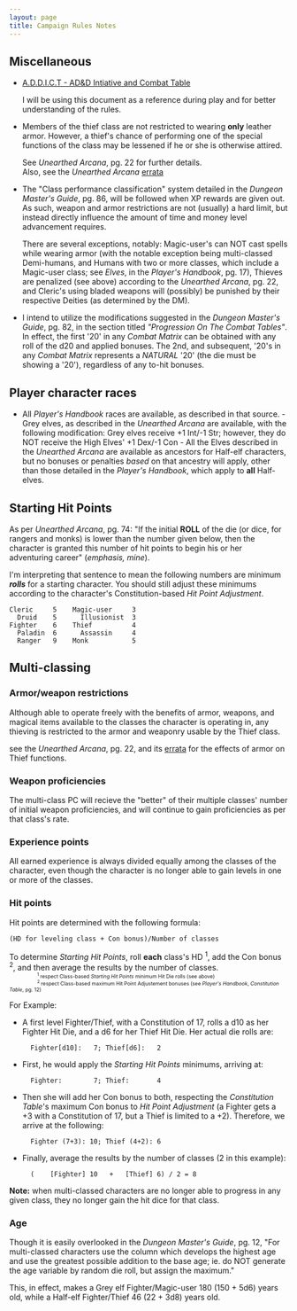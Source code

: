 ```yaml
---
layout: page
title: Campaign Rules Notes
---
```


## Miscellaneous
- [A.D.D.I.C.T - AD&D Intiative and Combat Table](http://www.dragonsfoot.org/fe/#263)

    I will be using this document as a reference during play and for better understanding of the rules.

- Members of the thief class are not restricted to wearing **only** leather armor. However, a thief's chance of performing one of the special functions of the class may be lessened if he or she is otherwise attired.

    See _Unearthed Arcana_, pg. 22 for further details.  
    Also, see the _Unearthed Arcana_ [errata](https://www.acaeum.com/library/errata_ua.html)

- The "Class performance classification" system detailed in the _Dungeon Master's Guide_, pg. 86, will be followed when XP rewards are given out. As such, weapon and armor restrictions are not (usually) a hard limit, but instead directly influence the amount of time and money level advancement requires.

    There are several exceptions, notably: Magic-user's can NOT cast spells while wearing armor (with the notable exception being multi-classed Demi-humans, and Humans with two or more classes, which include a Magic-user class; see _Elves_, in the _Player's Handbook_, pg. 17), Thieves are penalized (see above) according to the _Unearthed Arcana_, pg. 22, and Cleric's using bladed weapons will (possibly) be punished by their respective Deities (as determined by the DM).

- I intend to utilize the modifications suggested in the _Dungeon Master's Guide_, pg. 82, in the section titled _"Progression On The Combat Tables"_. In effect, the first '20' in any _Combat Matrix_ can be obtained with any roll of the d20 and applied bonuses. The 2nd, and subsequent, '20's in any _Combat Matrix_ represents a _NATURAL_ '20' (the die must be showing a '20'), regardless of any to-hit bonuses.


## Player character races
- All _Player's Handbook_ races are available, as described in that source.  - Grey elves, as described in the _Unearthed Arcana_ are available, with the following modification: Grey elves receive +1 Int/-1 Str; however, they do NOT receive the High Elves' +1 Dex/-1 Con - All the Elves described in the _Unearthed Arcana_ are available as ancestors for Half-elf characters, but no bonuses or penalties _based_ on that ancestry will apply, other than those detailed in the _Player's Handbook_, which apply to **all** Half-elves.


## Starting Hit Points
As per _Unearthed Arcana_, pg. 74: "If the initial **ROLL** of the die (or dice, for rangers and monks) is lower than the number given below, then the character is granted this number of hit points to begin his or her adventuring career" (_emphasis, mine_).

I'm interpreting that sentence to mean the following numbers are minimum **_rolls_** for a starting character. You should still adjust these minimums according to the character's Constitution-based _Hit Point Adjustment_.

    Cleric     5    Magic-user     3
      Druid    5      Illusionist  3
    Fighter    6    Thief          4
      Paladin  6      Assassin     4
      Ranger   9    Monk           5


## Multi-classing

### Armor/weapon restrictions
Although able to operate freely with the benefits of armor, weapons, and magical items available to the classes the character is operating in, any thieving is restricted to the armor and weaponry usable by the Thief class.

  see the _Unearthed Arcana_, pg. 22, and its [errata](https://www.acaeum.com/library/errata_ua.html) for the effects of armor on Thief functions.

### Weapon proficiencies
The multi-class PC will recieve the "better" of their multiple classes' number of initial weapon proficiencies, and will continue to gain proficiencies as per that class's rate.

### Experience points
All earned experience is always divided equally among the classes of the character, even though the character is no longer able to gain levels in one or more of the classes.

### Hit points
Hit points are determined with the following formula:

    (HD for leveling class + Con bonus)/Number of classes

To determine _Starting Hit Points_, roll **each** class's HD <sup>1</sup>, add the Con bonus <sup>2</sup>, and then average the results by the number of classes.  
<span style="margin-left: 10%; font-size: 65%;">
  <sup>1</sup> respect Class-based <em>Starting Hit Points</em> minimum Hit Die rolls (see above)</span>  
<span style="margin-left: 10%; font-size: 65%;">
  <sup>2</sup> respect Class-based maximum Hit Point Adjustement bonuses (see <em>Player's Handbook</em>, <em>Constitution Table</em>, pg. 12)</span>

For Example:

- A first level Fighter/Thief, with a Constitution of 17, rolls a d10 as her Fighter Hit Die, and a d6 for her Thief Hit Die. Her actual die rolls are:

        Fighter[d10]:   7; Thief[d6]:   2

- First, he would apply the _Starting Hit Points_ minimums, arriving at:

        Fighter:        7; Thief:       4

- Then she will add her Con bonus to both, respecting the _Constitution Table_'s maximum Con bonus to _Hit Point Adjustment_ (a Fighter gets a +3 with a Constitution of 17, but a Thief is limited to a +2). Therefore, we arrive at the following:

        Fighter (7+3): 10; Thief (4+2): 6

- Finally, average the results by the number of classes (2 in this example):

        (    [Fighter] 10   +   [Thief] 6) / 2 = 8

**Note:** when multi-classed characters are no longer able to progress in any given class, they no longer gain the hit dice for that class.

### Age
Though it is easily overlooked in the _Dungeon Master's Guide_, pg. 12, "For multi-classed characters use the column which develops the highest age and use the greatest possible addition to the base age; ie. do NOT generate the age variable by random die roll, but assign the maximum."

This, in effect, makes a Grey elf Fighter/Magic-user 180 (150 + 5d6) years old, while a Half-elf Fighter/Thief 46 (22 + 3d8) years old.
